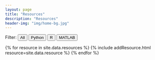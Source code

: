 ```yaml
---
layout: page
title: "Resources"
description: "Resources"
header-img: "img/home-bg.jpg"
---
```


Filter: 
<button type="button" class="btn btn-xs btn-default" data-rel="All">All</button>
<button type="button" class="btn btn-xs btn-success" data-rel="Python">Python</button>
<button type="button" class="btn btn-xs btn-danger" data-rel="R">R</button>
<button type="button" class="btn btn-xs btn-primary" data-rel="Matlab">MATLAB</button>

<div class="row">

{% for resource in site.data.resources %}
	{% include addResource.html resource=site.data.resource %}
{% endfor %}

</div>
